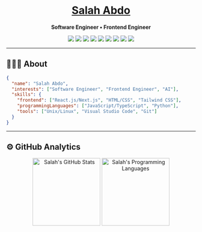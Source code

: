 <h1 align="center"><a href="https://www.salahabdo.co.uk//">Salah Abdo</a></h1>

<p align="center">
  <strong>Software Engineer • Frontend Engineer</strong>
</p>
<p align="center">
  <a href="https://react.dev/"><img src="https://img.shields.io/badge/React%20JS-rgb(0%2C149%2C182)?style=flat&logo=React&logoColor=black"/></a>
  <a href="https://nextjs.org/"/><img src="https://img.shields.io/badge/Next%20JS%20-%20black?style=flat&logo=Next.js"/></a>
  <a href="https://www.typescriptlang.org/docs/handbook/typescript-in-5-minutes.html"><img src="https://img.shields.io/badge/TypeScript-rgb(30%2C144%2C255)?style=flat&logo=TypeScript&logoColor=white"/></a>
  <a href="https://developer.mozilla.org/en-US/docs/Web/javascript"><img src="https://img.shields.io/badge/JavaScript-black?style=flat&logo=JavaScript&logoColor=rgb(255%2C240%2C0)"/></a>
  <a href="https://www.python.org/"><img src="https://img.shields.io/badge/Python-rgb(255%2C239%2C0)?style=flat&logo=Python&logoColor=blue"/></a>
  <a href="https://html.spec.whatwg.org/multipage/introduction.html#background"><img src="https://img.shields.io/badge/HTML5-E34F26?style=flat&logo=HTML5&logoColor=white"/></a>
  <a href="https://css3.com/"><img src="https://img.shields.io/badge/CSS3-blue?style=flat&logo=CSS3&logoColor=white"/></a>
  <a href="https://tailwindcss.com/"><img src="https://img.shields.io/badge/Tailwind%20CSS-rgb(8%2C146%2C208)?style=flat&logo=TailwindCSS&logoColor=rgb(0%2C20%2C168)"/></a>
  <a href="https://github.com/"/><img src="https://img.shields.io/badge/GitHub-black?style=flat&logo=GitHub&logoColor=white"/></a>
  <hr />
</p>

## 👨🏻‍💻 About

```json
{
  "name": "Salah Abdo",
  "interests": ["Software Engineer", "Frontend Engineer", "AI"],
  "skills": {
    "frontend": ["React.js/Next.js", "HTML/CSS", "Tailwind CSS"],
    "programmingLanguages": ["JavaScript/TypeScript", "Python"],
    "tools": ["Unix/Linux", "Visual Studio Code", "Git"]
  }
}
```

<hr />

## ⚙️  GitHub Analytics

<p align=center>
  <img height="180em" src="https://github-readme-stats-eight-theta.vercel.app/api?username=salahmander&show_icons=true&theme=dark&&count_private=true" alt="Salah's GitHub Stats" />
  <img height="180em" src="https://github-readme-stats-eight-theta.vercel.app/api/top-langs/?username=salahmander&layout=compact&theme=dark" alt="Salah's Programming Languages" />
</p>
